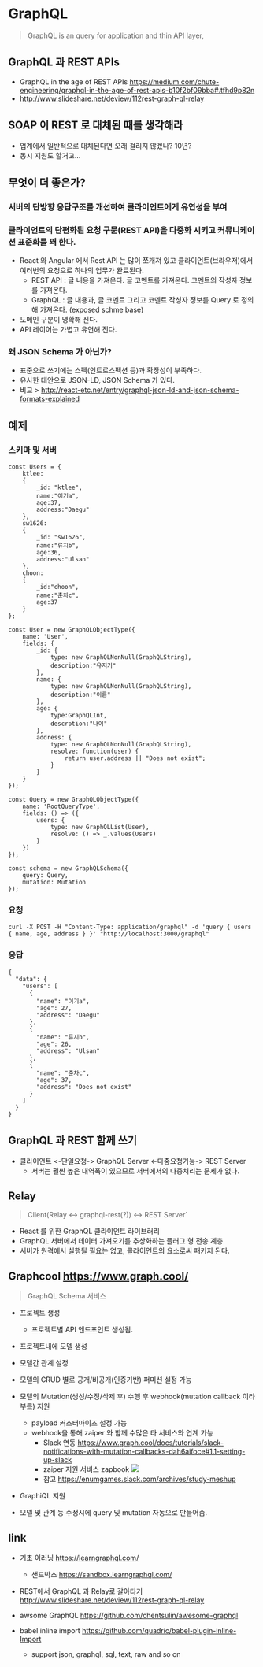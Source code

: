 
# GraphQL
> GraphQL is an query for application and thin API layer,

## GraphQL 과 REST APIs
 * GraphQL in the age of REST APIs https://medium.com/chute-engineering/graphql-in-the-age-of-rest-apis-b10f2bf09bba#.tfhd9p82n
 * http://www.slideshare.net/deview/112rest-graph-ql-relay

## SOAP 이 REST 로 대체된 때를 생각해라
 * 업계에서 일반적으로 대체된다면 오래 걸리지 않겠나? 10년?
 * 동시 지원도 할거고...

## 무엇이 더 좋은가?

### 서버의 단방향 응답구조를 개선하여 클라이언트에게 유연성을 부여

### 클라이언트의 단편화된 요청 구문(REST API)을 다중화 시키고 커뮤니케이션 표준화를 꽤 한다.
 * React 와 Angular 에서 Rest API 는 많이 쪼개져 있고 클라이언트(브라우저)에서 여러번의 요청으로 하나의 업무가 완료된다.
   * REST API : 글 내용을 가져온다. 글 코멘트를 가져온다. 코멘트의 작성자 정보를 가져온다.
   * GraphQL : 글 내용과, 글 코멘트 그리고 코멘트 작성자 정보를 Query 로 정의해 가져온다. (exposed schme base)
 * 도메인 구분이 명확해 진다.
 * API 레이어는 가볍고 유연해 진다.

### 왜 JSON Schema 가 아닌가?
 * 표준으로 쓰기에는 스펙(인트로스펙션 등)과 확장성이 부족하다.
 * 유사한 대안으로 JSON-LD, JSON Schema 가 있다.
 * 비교 > http://react-etc.net/entry/graphql-json-ld-and-json-schema-formats-explained

## 예제
### 스키마 및 서버
```
const Users = {
    ktlee:
    {   
        _id: "ktlee",
        name:"이기a",
        age:37,
        address:"Daegu"
    },
    sw1626:
    {   
        _id: "sw1626",
        name:"류지b",
        age:36,
        address:"Ulsan"
    },
    choon:
    {
        _id:"choon",
        name:"춘차c",
        age:37
    }
};

const User = new GraphQLObjectType({
    name: 'User',
    fields: {
        _id: {
            type: new GraphQLNonNull(GraphQLString),
            description:"유저키"
        },
        name: {
            type: new GraphQLNonNull(GraphQLString),
            description:"이름"
        },
        age: {
            type:GraphQLInt,
            descrption:"나이"
        },
        address: {
            type: new GraphQLNonNull(GraphQLString),
            resolve: function(user) {
                return user.address || "Does not exist";
            }
        }
    }
});

const Query = new GraphQLObjectType({
    name: 'RootQueryType',
    fields: () => ({
        users: {
            type: new GraphQLList(User),
            resolve: () => _.values(Users)
        }
    })
});

const schema = new GraphQLSchema({
    query: Query,
    mutation: Mutation
});
```
### 요청
```
curl -X POST -H "Content-Type: application/graphql" -d 'query { users { name, age, address } }' "http://localhost:3000/graphql"
```
### 응답
```
{
  "data": {
    "users": [
      {
        "name": "이기a",
        "age": 27,
        "address": "Daegu"
      },
      {
        "name": "류지b",
        "age": 26,
        "address": "Ulsan"
      },
      {
        "name": "춘차c",
        "age": 37,
        "address": "Does not exist"
      }
    ]
  }
}
```

## GraphQL 과 REST 함께 쓰기
 * 클라이언트 <-단일요청-> GraphQL Server <-다중요청가능-> REST Server
   * 서버는 훨씬 높은 대역폭이 있으므로 서버에서의 다중처리는 문제가 없다.

## Relay
 > Client(Relay <-> graphql-rest(?)) <-> REST Server`

 * React 를 위한 GraphQL 클라이언트 라이브러리
 * GraphQL 서버에서 데이터 가져오기를 추상화하는 플러그 형 전송 계층
 * 서버가 원격에서 실행될 필요는 없고, 클라이언트의 요소로써 패키지 된다.

## Graphcool https://www.graph.cool/
> GraphQL Schema 서비스

 * 프로젝트 생성
   * 프로젝트별 API 엔드포인트 생성됨.
 * 프로젝트내에 모델 생성
 * 모델간 관계 설정
 * 모델의 CRUD 별로 공개/비공개(인증기반) 퍼미션 설정 가능
 * 모델의 Mutation(생성/수정/삭제 후) 수행 후 webhook(mutation callback 이라 부름) 지원
   * payload 커스터마이즈 설정 가능
   * webhook을 통해 zaiper 와 함께 수많은 타 서비스와 연계 가능
     * Slack 연동 https://www.graph.cool/docs/tutorials/slack-notifications-with-mutation-callbacks-dah6aifoce#1.1-setting-up-slack
     * zaiper 지원 서비스 zapbook
        ![](img/2017-01-25-18-09-39.png)
     * 참고 https://enumgames.slack.com/archives/study-meshup

 * GraphiQL 지원
 * 모델 및 관계 등 수정시에 query 및 mutation 자동으로 만들어줌.

## link
 * 기초 이러닝 https://learngraphql.com/
   * 샌드박스 https://sandbox.learngraphql.com/

 * REST에서 GraphQL 과 Relay로 갈아타기 http://www.slideshare.net/deview/112rest-graph-ql-relay
 * awsome GraphQL https://github.com/chentsulin/awesome-graphql
 * babel inline import https://github.com/quadric/babel-plugin-inline-Import
   * support json, graphql, sql, text, raw and so on
